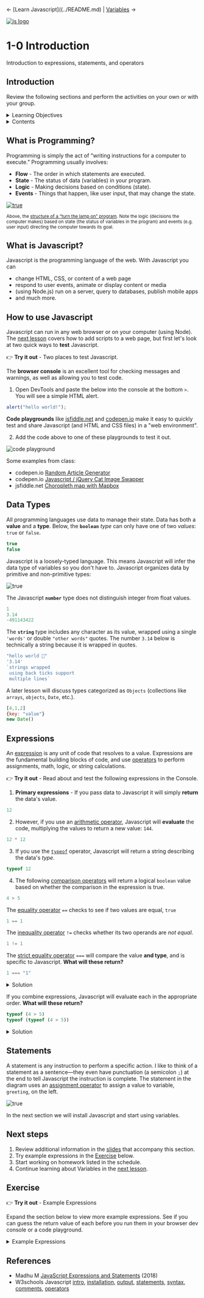 
← [Learn Javascript]((../README.md) | [Variables](1-1-variables.md) →

[![js logo](../assets/img/logos/logo-javascript-75w.png)](../README.md)

# 1-0 Introduction

Introduction to expressions, statements, and operators




## Introduction

Review the following sections and perform the activities on your own or with your group.

<details>
<summary>Learning Objectives</summary>

Students who complete this module will be able to:

- Explain what Javascript can do.
- Run Javascript code in a web browser console and code playground.
- List data types supported by Javascript.
- Classify and demonstrate Javascript data types, expressions, and statements.

</details>

<details>
<summary>Contents</summary>

1. [Introduction](#introduction)
1. [What is Programming?](#what-is-programming) `2 min`
1. [What is Javascript?](#what-is-javascript) `2 min`
1. [How to use Javascript](#how-to-use-javascript) `5 min`
1. [Data Types](#data-types) `5 min`
1. [Expressions](#expressions) `5 min`
1. [Statements](#statements) `5 min`
1. [Next steps](#next-steps)
1. [Exercise](#exercise)
1. [References](#references)

</details>





## What is Programming?

Programming is simply the act of “writing instructions for a computer to execute.” Programming usually involves:

- **Flow** - The order in which statements are executed.
- **State** - The status of data (variables) in your program.
- **Logic** - Making decisions based on conditions (state).
- **Events** - Things that happen, like user input, that may change the state.


[![true](../assets/img/javascript-diagram-lamp.png)](1-0-demos/javascript-lamp/index.html)

<sup>Above, the <a href="./1-0-demos/javascript-lamp/index.html">structure of a “turn the lamp on” program</a>. Note the logic (decisions the computer makes) based on state (the status of variables in the program) and events (e.g. user input) directing the computer towards its goal.</sup>


## What is Javascript?

Javascript is the programming language of the web. With Javascript you can

- change HTML, CSS, or content of a web page
- respond to user events, animate or display content or media
- (using Node.js) run on a server, query to databases, publish mobile apps
- and much more.



## How to use Javascript

Javascript can run in any web browser or on your computer (using Node). The [next lesson](1-1-variables.md#add-javascript-to-a-web-page) covers how to add scripts to a web page, but first let's look at two quick ways to **test** Javascript.

👉 **Try it out** - Two places to test Javascript.

The **browser console** is an excellent tool for checking messages and warnings, as well as allowing you to test code.

1. Open DevTools and paste the below into the console at the bottom `>`. You will see a simple HTML alert.

```js
alert("hello world!");
```
**Code playgrounds** like [jsfiddle.net](https://jsfiddle.net) and [codepen.io](https://codepen.io/) make it easy to quickly test and share Javascript (and HTML and CSS files) in a "web environment".

2. Add the code above to one of these playgrounds to test it out.

![code playground](../assets/img/code-playground-jsfiddle.png)

Some examples from class:

- codepen.io [Random Article Generator](https://codepen.io/owenmundy/pen/PomvjqW)
- codepen.io [Javascript / jQuery Cat Image Swapper](https://codepen.io/owenmundy/pen/OJRWQoY)
- jsfiddle.net [Choropleth map with Mapbox](https://jsfiddle.net/ow3n/sw6ek1wb/)




## Data Types

All programming languages use data to manage their state. Data has both a **value** and a **type**. Below, the **`boolean`** *type* can only have one of two *values*: `true` or `false`.

```js
true
false
```

Javascript is a loosely-typed language. This means Javascript will infer the data type of variables so you don't have to. Javascript organizes data by primitive and non-primitive types:

![true](../assets/img/javascript-diagram-data-types.png)

The Javascript **`number`** type does not distinguish integer from float values.
```js
1
3.14
-491143422
```

The **`string`** type includes any character as its value, wrapped using a single `'words'` or double `"other words"` quotes. The number `3.14` below is technically a string because it is wrapped in quotes.
```js
"hello world 🥰"
'3.14'
`strings wrapped
 using back ticks support
 multiple lines`
```

A later lesson will discuss types categorized as `Objects` (collections like `arrays`, `objects`, `Date`, etc.).
```js
[4,1,2]
{key: "value"}
new Date()
```






## Expressions

An [expression](https://developer.mozilla.org/en-US/docs/Web/JavaScript/Guide/Expressions_and_Operators) is any unit of code that resolves to a value. Expressions are the fundamental building blocks of code, and use [operators](https://www.w3schools.com/js/js_operators.asp) to perform assignments, math, logic, or string calculations.



👉 **Try it out** - Read about and test the following expressions in the Console.

1. **Primary expressions** - If you pass data to Javascript it will simply **return** the data's value.

```js
12
```

2. However, if you use an [arithmetic operator](https://developer.mozilla.org/en-US/docs/Web/JavaScript/Guide/Expressions_and_Operators#arithmetic_operators), Javascript will **evaluate** the code, multiplying the values to return a new value: `144`.

```js
12 * 12
```

3. If you use the [`typeof`](https://developer.mozilla.org/en-US/docs/Web/JavaScript/Reference/Operators/typeof) operator, Javascript will return a string describing the data's *type*.

```js
typeof 12
```

4. The following [comparison operators](https://developer.mozilla.org/en-US/docs/Web/JavaScript/Guide/Expressions_and_Operators#comparison_operators) will return a logical `boolean` value based on whether the comparison in the expression is true.

```js
4 > 5
```

The [equality operator](https://developer.mozilla.org/en-US/docs/Web/JavaScript/Reference/Operators/Equality) `==` checks to see if two values are equal, `true`

```js
1 == 1
```

The [inequality operator](https://developer.mozilla.org/en-US/docs/Web/JavaScript/Reference/Operators/Inequality) `!=` checks whether its two operands are *not equal*.

```js
1 != 1
```


The [strict equality operator](https://developer.mozilla.org/en-US/docs/Web/JavaScript/Reference/Operators/Strict_equality) `===` will compare the value **and type**, and is specific to Javascript. **What will these return?**

```js
1 === "1"
```

<details>
<summary>Solution</summary>

A: It will return `false` because `1` is a `number` and `"1"` is a `string`.

</details>



If you combine expressions, Javascript will evaluate each in the appropriate order. **What will these return?**

```js
typeof (4 > 5)
typeof (typeof (4 > 5))
```

<details>
<summary>Solution</summary>

`4 > 5` uses a comparison operator so it will return `false`. But since `typeof` returns a string, the first line will return `"boolean"` (note the double quotes), and the second line will return `"string"`

</details>










## Statements

A statement is any instruction to perform a specific action. I like to think of a statement as a sentence—they even have punctuation (a semicolon `;`) at the end to tell Javascript the instruction is complete. The statement in the diagram uses an [assignment operator](https://developer.mozilla.org/en-US/docs/Web/JavaScript/Guide/Expressions_and_Operators#assignment_operators) to assign a value to variable, `greeting`, on the left.

![true](../assets/img/javascript-anatomy-statement.png)

In the next section we will install Javascript and start using variables.










## Next steps

1. Review additional information in the [slides](https://docs.google.com/presentation/d/1mTMY_jT3nVvrdE2JNrFNVsRBjnFFf90LhKB3W-2w3Fg/edit#slide=id.g3f99f37dc1_8_39) that accompany this section.
1. Try example expressions in the [Exercise](#exercise) below.
1. Start working on homework listed in the schedule.
1. Continue learning about Variables in the [next lesson](1-1-variables.md).




## Exercise

👉 **Try it out** - Example Expressions

Expand the section below to view more example expressions. See if you can guess the return value of each before you run them in your browser dev console or a code playground.

<details>
<summary>Example Expressions</summary>

```js
1 == 1
1 === 1
1 === "1"
1 == true
1 === true
1 != false
1 !== false
100 == 100
100 == "100"
1 != 2
true != false
true != !false
true != !!false
true != !!!!!!!!false
Math.random()*100
Math.ceil(1.2)
/[aeiouAEIOU]/.test(123)
/[aeiouAEIOU]/.test("b")
/[aeiouAEIOU]/.test("a")
```

</details>



## References

- Madhu M [JavaScript Expressions and Statements](https://medium.com/launch-school/javascript-expressions-and-statements-4d32ac9c0e74) (2018)
- W3schools Javascript [intro](https://www.w3schools.com/js/js_intro.asp), [installation](https://www.w3schools.com/js/js_whereto.asp), [output](https://www.w3schools.com/js/js_output.asp), [statements](https://www.w3schools.com/js/js_statements.asp), [syntax](https://www.w3schools.com/js/js_syntax.asp), [comments](https://www.w3schools.com/js/js_comments.asp), [operators](https://www.w3schools.com/js/js_operators.asp)
